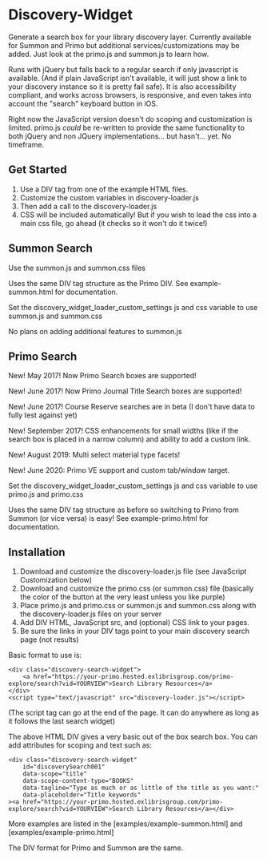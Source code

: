 # Discovery-Widget
Generate a search box for your library discovery layer. Currently available for Summon and Primo but additional services/customizations may be added. Just look at the primo.js and summon.js to learn how.

Runs with jQuery but falls back to a regular search if only javascript is available. (And if plain JavaScript isn't available, it will just show a link to your discovery instance so it is pretty fail safe). It is also accessibility compliant, and works across browsers, is responsive, and even takes into account the "search" keyboard button in iOS.

Right now the JavaScript version doesn't do scoping and customization is limited. primo.js _could_ be re-written to provide the same functionality to both jQuery and non JQuery implementations... but hasn't... yet. No timeframe.

## Get Started

1. Use a DIV tag from one of the example HTML files.
2. Customize the custom variables in discovery-loader.js
3. Then add a call to the discovery-loader.js
4. CSS will be included automatically! But if you wish to load the css into a main css file, go ahead (it checks so it won't do it twice!)

## Summon Search

Use the summon.js and summon.css files

Uses the same DIV tag structure as the Primo DIV. See example-summon.html for documentation.

Set the discovery_widget_loader_custom_settings js and css variable to use summon.js and summon.css

No plans on adding additional features to summon.js

## Primo Search

New! May 2017! Now Primo Search boxes are supported!

New! June 2017! Now Primo Journal Title Search boxes are supported!

New! June 2017! Course Reserve searches are in beta (I don't have data to fully test against yet)

New! September 2017! CSS enhancements for small widths (like if the search box is placed in a narrow column) and ability to add a custom link.

New! August 2019: Multi select material type facets!

New! June 2020: Primo VE support and custom tab/window target.

Set the discovery_widget_loader_custom_settings js and css variable to use primo.js and primo.css

Uses the same DIV tag structure as before so switching to Primo from Summon (or vice versa) is easy! See example-primo.html for documentation.

## Installation

1. Download and customize the discovery-loader.js file (see JavaScript Customization below)
2. Download and customize the primo.css (or summon.css) file (basically the color of the button at the very least unless you like purple)
3. Place primo.js and primo.css or summon.js and summon.css along with the discovery-loader.js files on your server
4. Add DIV HTML, JavaScript src, and (optional) CSS link to your pages.
5. Be sure the links in your DIV tags point to your main discovery search page (not results)

Basic format to use is:

    <div class="discovery-search-widget">
        <a href="https://your-primo.hosted.exlibrisgroup.com/primo-explore/search?vid=YOURVIEW">Search Library Resources</a>
    </div>
    <script type="text/javascript" src="discovery-loader.js"></script>

(The script tag can go at the end of the page. It can do anywhere as long as it follows the last search widget)

The above HTML DIV gives a very basic out of the box search box. You can add attributes for scoping and text such as:

    <div class="discovery-search-widget"
        id="discoverySearch001"
        data-scope="title"
        data-scope-content-type="BOOKS"
        data-tagline="Type as much or as little of the title as you want:"
        data-placeholder="Title keywords"
    ><a href="https://your-primo.hosted.exlibrisgroup.com/primo-explore/search?vid=YOURVIEW">Search Library Resources</a></div>

More examples are listed in the [examples/example-summon.html] and [examples/example-primo.html]

The DIV format for Primo and Summon are the same.